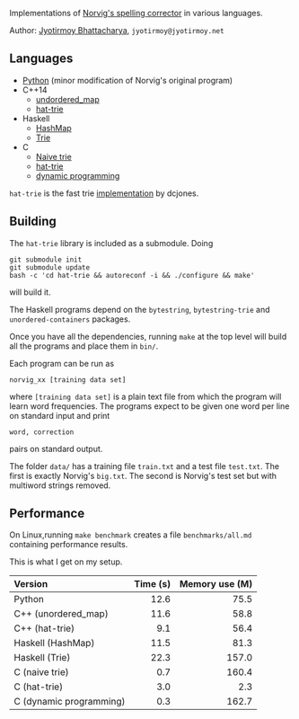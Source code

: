 Implementations of [Norvig's spelling corrector](http://norvig.com/spell-correct.html) in various languages.

Author: [Jyotirmoy Bhattacharya](http://www.jyotirmoy.net), `jyotirmoy@jyotirmoy.net`

## Languages
* [Python](https://github.com/jmoy/norvig-spell/blob/master/python2/norvig.py) (minor modification of Norvig's original program)
* C++14
  + [undordered_map](https://github.com/jmoy/norvig-spell/blob/master/cxx1y/norvig.cc)
  + [hat-trie](https://github.com/jmoy/norvig-spell/blob/master/cxx1y_hat/norvig.cc)
* Haskell 
  + [HashMap](https://github.com/jmoy/norvig-spell/blob/master/haskell/norvig.hs) 
  + [Trie](https://github.com/jmoy/norvig-spell/blob/master/haskell-trie/norvig.hs) 
* C 
  + [Naive trie](https://github.com/jmoy/norvig-spell/tree/master/c) 
  + [hat-trie](https://github.com/jmoy/norvig-spell/tree/master/c_hat) 
  + [dynamic programming](https://github.com/jmoy/norvig-spell/tree/master/c_dp) 
  
`hat-trie` is the fast trie [implementation](https://github.com/dcjones/hat-trie/) by dcjones.

## Building
The `hat-trie` library is included as a submodule. Doing 

    git submodule init
    git submodule update
    bash -c 'cd hat-trie && autoreconf -i && ./configure && make'

will build it. 

The Haskell programs depend on the `bytestring`, `bytestring-trie` and `unordered-containers` packages.

Once you have all the dependencies, running `make` at the top level will build all the programs and place them in `bin/`.

Each program can be run as

    norvig_xx [training data set]

where `[training data set]` is a plain text file from which the program will learn word frequencies. The programs expect to be given one word per line on standard input and print

    word, correction

pairs on standard output.

The folder `data/` has a training file `train.txt` and a test file `test.txt`. The first is exactly Norvig's `big.txt`. The second is Norvig's test set but with multiword strings removed.

## Performance

On Linux,running `make benchmark` creates a file `benchmarks/all.md` containing performance results.

This is what I get on my setup.

Version                 | Time (s) | Memory use (M)
:-----------------------|---------:|---------------:
Python                  | 12.6     | 75.5
C++ (unordered_map)     | 11.6     | 58.8
C++ (hat-trie)          |  9.1     | 56.4
Haskell (HashMap)       | 11.5     | 81.3
Haskell (Trie)          | 22.3     |157.0
C (naive trie)          |  0.7     |160.4
C (hat-trie)            |  3.0     |  2.3
C (dynamic programming) |  0.3     |162.7



